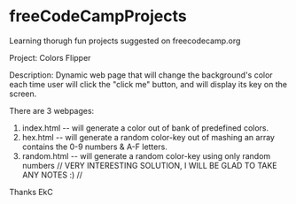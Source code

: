 # freeCodeCampProjects
Learning thorugh fun projects suggested on freecodecamp.org

Project: 
Colors Flipper

Description:
Dynamic web page that will change the background's color each time user will click the "click me" button, and will display its key on the screen.

There are 3 webpages:
1. index.html -- will generate a color out of bank of predefined colors.
2. hex.html -- will generate a random color-key out of mashing an array contains the 0-9 numbers & A-F letters.
3. random.html -- will generate a random color-key using only random numbers // VERY INTERESTING SOLUTION, I WILL BE GLAD TO TAKE ANY NOTES :) // 


Thanks
EkC
